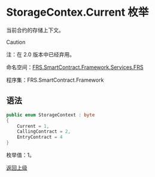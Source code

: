 # StorageContex.Current 枚举

当前合约的存储上下文。

> [!Caution]
> 注：在 2.0 版本中已经弃用。

命名空间：[FRS.SmartContract.Framework.Services.FRS](../../FRS.md)

程序集：FRS.SmartContract.Framework

## 语法

```c#
public enum StorageContext : byte
{
    Current = 1,
    CallingContract = 2,
    EntryContract = 4
}
```

枚举值：1。



[返回上级](../StorageContex.md)